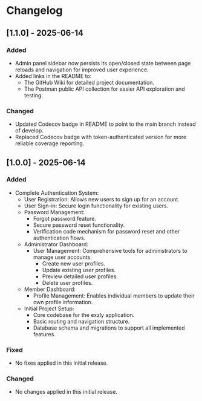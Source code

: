 # Changelog

## [1.1.0] - 2025-06-14

### Added

- Admin panel sidebar now persists its open/closed state between page reloads and navigation for improved user experience.
- Added links in the README to:
  - The GitHub Wiki for detailed project documentation.
  - The Postman public API collection for easier API exploration and testing.

### Changed

- Updated Codecov badge in README to point to the main branch instead of develop.
- Replaced Codecov badge with token-authenticated version for more reliable coverage reporting.

## [1.0.0] - 2025-06-14

### Added

- Complete Authentication System:
  - User Registration: Allows new users to sign up for an account.
  - User Sign-in: Secure login functionality for existing users.
  - Password Management:
    - Forgot password feature.
    - Secure password reset functionality.
    - Verification code mechanism for password reset and other authentication flows.
  - Administrator Dashboard:
    - User Management: Comprehensive tools for administrators to manage user accounts.
      - Create new user profiles.
      - Update existing user profiles.
      - Preview detailed user profiles.
      - Delete user profiles.
  - Member Dashboard:
    - Profile Management: Enables individual members to update their own profile information.
  - Initial Project Setup:
    - Core codebase for the exzly application.
    - Basic routing and navigation structure.
    - Database schema and migrations to support all implemented features.

### Fixed

- No fixes applied in this initial release.

### Changed

- No changes applied in this initial release.
